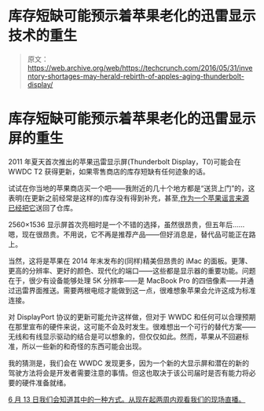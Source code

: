 # 库存短缺可能预示着苹果老化的迅雷显示技术的重生

> 原文：<https://web.archive.org/web/https://techcrunch.com/2016/05/31/inventory-shortages-may-herald-rebirth-of-apples-aging-thunderbolt-display/>

# 库存短缺可能预示着苹果老化的迅雷显示屏的重生

2011 年夏天首次推出的苹果迅雷显示屏(Thunderbolt Display，T0)可能会在 WWDC T2 获得更新，如果零售商店的库存短缺有任何迹象的话。

试试在你当地的苹果商店买一个吧——我附近的几十个地方都是“送货上门”的，这表明(在更新之前经常是这样的)库存没有得到补充，甚至,[作为一个苹果谣言来源已经把它](https://web.archive.org/web/20221025233957/http://www.macrumors.com/2016/05/31/thunderbolt-display-limited-stock-ahead-wwdc/)送回了仓库。

2560×1536 显示屏首次亮相时是一个不错的选择，虽然很昂贵，但五年后……嗯，现在很昂贵。不用说，它不再是推荐产品——但好消息是，替代品可能正在路上。

当然，这将是苹果在 2014 年末发布的(同样)精美但昂贵的 iMac 的面板。更薄、更高的分辨率、更好的颜色、现代化的端口——这些都是显示器的重要功能。问题在于，很少有设备能够处理 5K 分辨率——是 MacBook Pro 的四倍像素——并通过迅雷界面推送。需要两根电缆才能做到这一点，很难想象苹果会允许这成为标准连接。

对 DisplayPort 协议的更新可能允许这样做，但对于 WWDC 和任何可以合理预期在那里宣布的硬件来说，这可能不会及时发生。很难想出一个可行的替代方案——无线和有线显示驱动的结合是可以想象的，但仅仅如此。然而，苹果从不回避标准，所以一些新的和奇怪的东西可能会出现。

我的猜测是，我们会在 WWDC 发现更多，因为一个新的大显示屏和潜在的新的驾驶方法将会是开发者需要注意的事情。但这也取决于该公司届时是否有能力将必要的硬件准备就绪。

[6 月 13 日我们会知道其中的一种方式。从现在起两周内观看我们的现场直播。](https://web.archive.org/web/20221025233957/https://beta.techcrunch.com/2016/04/18/apples-wwdc-will-be-held-june-13-to-june-17/)